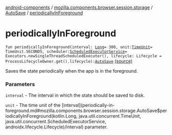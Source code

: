 [android-components](../../index.md) / [mozilla.components.browser.session.storage](../index.md) / [AutoSave](index.md) / [periodicallyInForeground](./periodically-in-foreground.md)

# periodicallyInForeground

`fun periodicallyInForeground(interval: `[`Long`](https://kotlinlang.org/api/latest/jvm/stdlib/kotlin/-long/index.html)` = 300, unit: `[`TimeUnit`](https://developer.android.com/reference/java/util/concurrent/TimeUnit.html)` = TimeUnit.SECONDS, scheduler: `[`ScheduledExecutorService`](https://developer.android.com/reference/java/util/concurrent/ScheduledExecutorService.html)` = Executors.newSingleThreadScheduledExecutor(), lifecycle: Lifecycle = ProcessLifecycleOwner.get().lifecycle): `[`AutoSave`](index.md) [(source)](https://github.com/mozilla-mobile/android-components/blob/master/components/browser/session/src/main/java/mozilla/components/browser/session/storage/AutoSave.kt#L42)

Saves the state periodically when the app is in the foreground.

### Parameters

`interval` - The interval in which the state should be saved to disk.

`unit` - The time unit of the [interval](periodically-in-foreground.md#mozilla.components.browser.session.storage.AutoSave$periodicallyInForeground(kotlin.Long, java.util.concurrent.TimeUnit, java.util.concurrent.ScheduledExecutorService, androidx.lifecycle.Lifecycle)/interval) parameter.